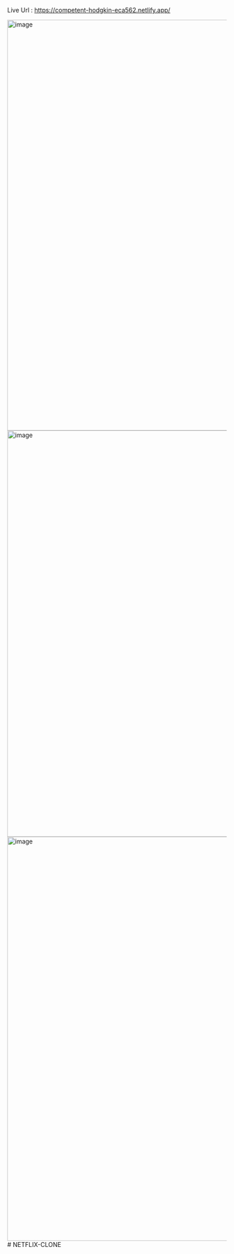 Live Url : https://competent-hodgkin-eca562.netlify.app/

<img width="941" alt="image" src="https://github.com/KapilSharma547/netflix-clone/assets/91355300/2da90647-aa38-4027-a5c9-9c06c6e0550e">
<img width="931" alt="image" src="https://github.com/KapilSharma547/netflix-clone/assets/91355300/0b51bc4b-bee8-4b02-8827-e42a269776fa">
<img width="926" alt="image" src="https://github.com/KapilSharma547/netflix-clone/assets/91355300/aa550762-b3d3-46c4-b17d-ea135fb7cdcc">
#   N E T F L I X - C L O N E  
 